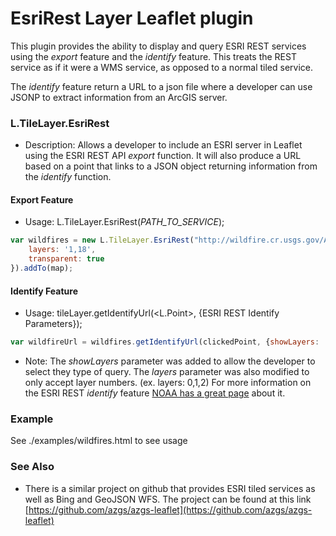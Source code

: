 # EsriRest Layer Leaflet plugin
This plugin provides the ability to display and query ESRI REST services using
the _export_ feature and the _identify_ feature. This treats the REST service
as if it were a WMS service, as opposed to a normal tiled service.

The _identify_ feature return a URL to a json file where a developer can use
JSONP to extract information from an ArcGIS server.

### L.TileLayer.EsriRest
- Description: Allows a developer to include an ESRI server in Leaflet using
  the ESRI REST API _export_ function. It will also produce a URL based on a
  point that links to a JSON object returning information from the _identify_
  function.

#### Export Feature
- Usage: L.TileLayer.EsriRest(_PATH_TO_SERVICE_);
```javascript
var wildfires = new L.TileLayer.EsriRest("http://wildfire.cr.usgs.gov/ArcGIS/rest/services/geomac_dyn/MapServer", {
    layers: '1,18',
    transparent: true
}).addTo(map);
```

#### Identify Feature
- Usage: tileLayer.getIdentifyUrl(<L.Point>, {ESRI REST Identify Parameters});
```javascript
var wildfireUrl = wildfires.getIdentifyUrl(clickedPoint, {showLayers: 'all'});
```

- Note: The _showLayers_ parameter was added to allow the developer to select they type of query. The _layers_ parameter was also modified to only accept layer numbers. (ex. layers: 0,1,2)
For more information on the ESRI REST _identify_ feature [NOAA has a great page](http://gis.srh.noaa.gov/arcgis/SDK/REST/identify.html) about it.

### Example
See ./examples/wildfires.html to see usage

### See Also
- There is a similar project on github that provides ESRI tiled services as well as Bing and GeoJSON WFS.  The project can be found at this link [https://github.com/azgs/azgs-leaflet](https://github.com/azgs/azgs-leaflet)
